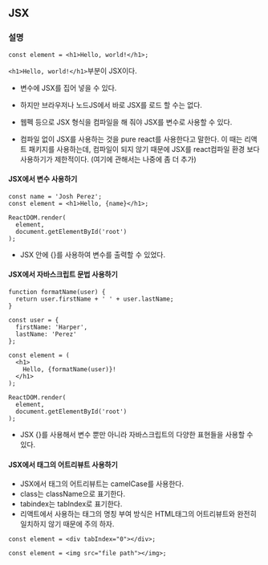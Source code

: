 ## JSX

### 설명
```
const element = <h1>Hello, world!</h1>;
```
```<h1>Hello, world!</h1>```부분이 JSX이다.

- 변수에 JSX를 집어 넣을 수 있다.
- 하지만 브라우저나 노드JS에서 바로 JSX를 로드 할 수는 없다.
- 웹펙 등으로 JSX 형식을 컴파일을 해 줘야 JSX를 변수로 사용할 수 있다.

- 컴파일 없이 JSX를 사용하는 것을 pure react를 사용한다고 말한다. 이 때는 리액트 패키지를 사용하는데, 컴파일이 되지 않기 때문에 JSX를 react컴파일 환경 보다 사용하기가 제한적이다. (여기에 관해서는 나중에 좀 더 추가)


#### JSX에서 변수 사용하기
```
const name = 'Josh Perez';
const element = <h1>Hello, {name}</h1>;

ReactDOM.render(
  element,
  document.getElementById('root')
);
```

- JSX 안에 {}를 사용하여 변수를 출력할 수 있었다.


#### JSX에서 자바스크립트 문법 사용하기
```
function formatName(user) {
  return user.firstName + ' ' + user.lastName;
}

const user = {
  firstName: 'Harper',
  lastName: 'Perez'
};

const element = (
  <h1>
    Hello, {formatName(user)}!
  </h1>
);

ReactDOM.render(
  element,
  document.getElementById('root')
);
```
- JSX {}를 사용해서 변수 뿐만 아니라 자바스크립트의 다양한 표현들을 사용할 수 있다. 


#### JSX에서 태그의 어트리뷰트 사용하기
- JSX에서 태그의 어트리뷰트는 camelCase를 사용한다.
- class는 className으로 표기한다.
- tabindex는 tabIndex로 표기한다.
- 리액트에서 사용하는 태그의 명칭 부여 방식은 HTML태그의 어트리뷰트와 완전히 일치하지 않기 때문에 주의 하자.

```
const element = <div tabIndex="0"></div>;
```
```
const element = <img src="file path"></img>;
```


